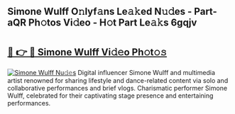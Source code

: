 ## Simone Wulff O𝚗lyf𝚊ns Le𝚊𝚔ed N𝚞𝚍es - Part-aQR Ph𝚘tos Vi𝚍eo - H𝚘t Part Le𝚊𝚔s 6gqjv

# <h2><a href="http://hf414cq.feru.top/?c=Simone+Wulff">🔗 👉 🔴 Simone Wulff Vi𝚍𝚎o Ph𝚘t𝚘𝚜</a></h2>

[![Simone Wulff Nu𝚍𝚎s](https://i.imgur.com/0TWrTi3.gif)](http://hf414cq.feru.top/?c=Simone+Wulff)
Digital influencer Simone Wulff and multimedia artist renowned for sharing lifestyle and dance-related content via solo and collaborative performances and brief vlogs. Charismatic performer Simone Wulff, celebrated for their captivating stage presence and entertaining performances. 
